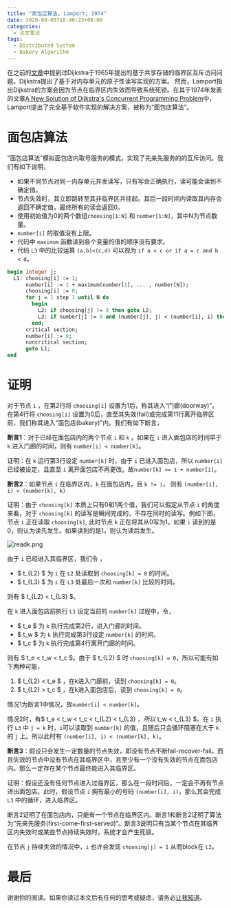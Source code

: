 ```yaml
---
title: "面包店算法, Lamport, 1974"
date: 2020-09-05T18:40:23+08:00
categories:
  - 论文笔记 
tags:
  - Distributed System 
  - Bakery Algorithm 
---
```


在之前的[文章](http://www.changliu.me/post/solution-of-a-problem-in-concurrent-programming-control/)中提到过Dijkstra于1965年提出的基于共享存储的临界区互斥访问问题。Dijkstra提出了基于对内存单元的原子性读写实现的方案。
然而，Lamport指出Dijkstra的方案会因为节点在临界区内失效而导致系统死锁。在其于1974年发表的文章[A New Solution of Dijkstra's Concurrent Programming Problem](https://lamport.azurewebsites.net/pubs/bakery.pdf)中，Lamport提出了完全基于软件实现的解决方案，被称为“面包店算法”。

<!--more-->

# 面包店算法

”面包店算法"模拟面包店内取号服务的模式，实现了先来先服务的的互斥访问。我们有如下说明，

+ 如果不同节点对同一内存单元并发读写，只有写会正确执行，读可能会读到不确定值。
+ 节点失效时，其立即跳转至其非临界区并挂起。其后一段时间内读取其内存会返回不确定值，最终所有的读会返回0。
+ 使用初始值为0的两个数组`choosing[1:N]` 和 `number[1:N]`，其中N为节点数量。
+ `number[i]` 的取值没有上限。
+ 代码中 `maximum` 函数读到各个变量的值的顺序没有要求。
+ 代码 `L3` 中的比较运算 `(a,b)<(c,d)` 可以视为 `if a < c or if a = c and b < d`。

```pascal
begin integer j;
  L1: choosing[i] := 1;
      number[i] := 1 + maximum(number[1], ... , number[N]);
      choosing[i] := 0;
      for j = 1 step 1 until N do
        begin
          L2: if choosing[j] != 0 then goto L2;
          L3: if number[j] != 0 and (number[j], j) < (number[i], i) then goto L3;
        end;
      critical section;
      number[i] := 0;
      noncritical section;
      goto L1;
end
```

# 证明

对于节点 `i` ，在第2行将 `choosing[i]` 设置为1后，称其进入“门廊(doorway)”。在第4行将 `choosing[i]` 设置为0后，直至其失效(fail)或完成第11行离开临界区前，我们称其进入“面包店(bakery)”内。我们有如下断言，

**断言1**：对于已经在面包店内的两个节点 `i` 和 `k` 。如果在 `i` 进入面包店的时间早于 `k` 进入门廊的时间，则有 `number[i] < number[k]`。

证明：在 `k` 运行第3行设定 `number[k]` 时，由于 `i` 已进入面包店，所以 `number[i]` 已经被设定，且直至 `i` 离开面包店不再更改。故`number[k] >= 1 + number[i]`。

**断言2**：如果节点 `i` 在临界区内，`k` 在面包店内，且 `k != i`， 则有 `(number[i], i) < (number[k], k)`

证明：由于 `choosing[k]` 本质上只有0和1两个值，我们可以假定从节点 `i` 的角度来看，对于 `choosing[k]` 的读写是瞬间完成的，不存在同时的读写。例如下图，节点 `i` 正在读取  `choosing[k]`, 此时节点 `k` 正在将其从0写为1。如果 `i` 读到的是0，则认为读先发生。如果读到的是1，则认为读后发生。

![readk.png](/image/A-New-Solution-of-Dijkstras-Concurrent-Programming-Problem/readk.png)

由于 `i` 已经进入其临界区，我们令 ，
+ $ t_{L2} $ 为 `i` 在 `L2` 处读取到 `choosing[k] = 0` 的时间。
+ $ t_{L3} $ 为 `i` 在 `L3` 处最后一次和 `number[k]` 比较的时间。

则有 $ t_{L2} < t_{L3} $。

在 `k` 进入面包店前执行 `L1` 设定当前的 `number[k]` 过程中，令，
+ $ t_e $ 为 `k` 执行完成第2行，进入门廊的时间。
+ $ t_w $ 为 `k` 执行完成第3行设定 `number[k]` 的时间。
+ $ t_c $ 为 `k` 执行完成第4行离开门廊的时间。

则有 $ t_e < t_w < t_c $。由于 $ t_{L2} $ 时 `choosing[k] = 0`，所以可能有如下两种可能，

1. $ t_{L2} < t_e $ ，在k进入门廊前，读到 `choosing[k] = 0`。
2. $ t_{L2} > t_c $ ，在k进入面包店后，读到 `choosing[k] = 0`。

情况1为断言1中情况，故`number[i] < number[k]`。

情况2时，有$ t_e < t_w < t_c < t_{L2} < t_{L3} $，所以$ t_w < t_{L3} $。在 `i` 执行 `L3` 中 `j = k` 时，`i`可以读取到 `number[k]` 的值，且随后只会循环阻塞在大于 `k` 的 `j` 上。所以此时有 `(number[i], i) < (number[k], k)`。

**断言3**：假设只会发生一定数量的节点失效，即没有节点不断fail-recover-fail。而且失效的节点中没有节点在其临界区中，且至少有一个没有失效的节点在面包店内。那么一定存在某个节点最终能进入其临界区。

证明：假设还没有任何节点进入过临界区，那么在一段时间后，一定会不再有节点进出面包店。此时，假设节点 `i` 拥有最小的号码 `(number[i], i)`，那么其会完成 `L3` 中的循环，进入临界区。

断言2证明了在面包店内，只能有一个节点在临界区内。断言1和断言2证明了算法为”先来先服务(first-come-first-served)“。断言3说明只有当某个节点在其临界区内失效时或某些节点持续失效时，系统才会产生死锁。

在节点 `j` 持续失效的情况中，`i` 也许会发现 `choosing[j] = 1` 从而block在 `L2`。

# 最后

谢谢你的阅读。如果你读过本文后有任何的思考或疑虑，请务必[让我知道](mailto:changliu0828@gmail.com)。
